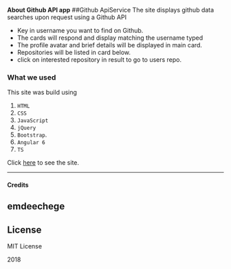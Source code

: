 **About Github API app**
##Github ApiService
The site displays github data searches upon request using a Github API


- Key in username you want to find on Github.
- The cards will respond and display matching the username typed  
- The profile avatar and brief details will be displayed in main card.
- Repositories will be listed in card below.
- click on interested repository in result to go to users repo.

### What we used
This site was build using  
1. `HTML`
2. `CSS`
3. `JavaScript`
4. `jQuery`
5. `Bootstrap`.
6. `Angular 6`
7. `TS`


Click [here]() to see the site.

------------

#### Credits

emdeechege
------------

License
-------

MIT License

2018
